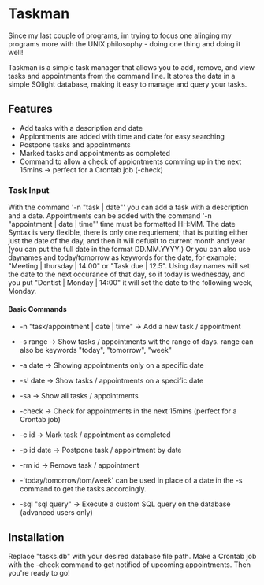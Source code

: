 # Taskman

Since my last couple of programs, im trying to focus one alinging my programs more with the UNIX philosophy - doing one thing and doing it well!

Taskman is a simple task manager that allows you to add, remove, and view tasks and appointments from the command line. 
It stores the data in a simple SQlight database, making it easy to manage and query your tasks.

## Features
- Add tasks with a description and date
- Appiontments are added with time and date for easy searching
- Postpone tasks and appointments
- Marked tasks and appointments as completed
- Command to allow a check of appiontments comming up in the next 15mins -> perfect for a Crontab job (-check)


### Task Input

With the command '-n "task | date"' you can add a task with a description and a date.
Appointments can be added with the command '-n "appointment | date | time"' time must be formatted HH:MM.
The date Syntax is very flexible, there is only one requriement; that is putting either just the date of the day, and then it will defualt to current month and year (you can put the full date in the format DD.MM.YYYY.) 
Or you can also use daynames and today/tomorrow as keywords for the date, for example: "Meeting | thursday | 14:00" or "Task due | 12.5". 
Using day names will set the date to the next occurance of that day, so if today is wednesday, and you put "Dentist | Monday | 14:00" it will set the date to the following week, Monday.


#### Basic Commands
- -n "task/appointment | date | time" -> Add a new task / appointment
- -s range -> Show tasks / appointments wit the range of days. range can also be keywords "today", "tomorrow", "week"
- -a date -> Showing appointments only on a specific date
- -s! date -> Show tasks / appointments on a specific date 
- -sa -> Show all tasks / appointments
- -check -> Check for appointments in the next 15mins (perfect for a Crontab job)
- -c id -> Mark task / appointment as completed
- -p id date -> Postpone task / appointment by date
- -rm id -> Remove task / appointment

- -'today/tomorrow/tom/week' can be used in place of a date in the -s command to get the tasks accordingly.
- -sql "sql query" -> Execute a custom SQL query on the database (advanced users only)




## Installation
Replace "tasks.db" with your desired database file path. Make a Crontab job with the -check command to get notified of upcoming appointments. Then you're ready to go!
